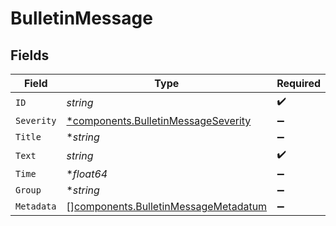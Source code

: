 # BulletinMessage


## Fields

| Field                                                                                        | Type                                                                                         | Required                                                                                     | Description                                                                                  |
| -------------------------------------------------------------------------------------------- | -------------------------------------------------------------------------------------------- | -------------------------------------------------------------------------------------------- | -------------------------------------------------------------------------------------------- |
| `ID`                                                                                         | *string*                                                                                     | :heavy_check_mark:                                                                           | N/A                                                                                          |
| `Severity`                                                                                   | [*components.BulletinMessageSeverity](../../models/components/bulletinmessageseverity.md)    | :heavy_minus_sign:                                                                           | N/A                                                                                          |
| `Title`                                                                                      | **string*                                                                                    | :heavy_minus_sign:                                                                           | N/A                                                                                          |
| `Text`                                                                                       | *string*                                                                                     | :heavy_check_mark:                                                                           | N/A                                                                                          |
| `Time`                                                                                       | **float64*                                                                                   | :heavy_minus_sign:                                                                           | N/A                                                                                          |
| `Group`                                                                                      | **string*                                                                                    | :heavy_minus_sign:                                                                           | N/A                                                                                          |
| `Metadata`                                                                                   | [][components.BulletinMessageMetadatum](../../models/components/bulletinmessagemetadatum.md) | :heavy_minus_sign:                                                                           | N/A                                                                                          |